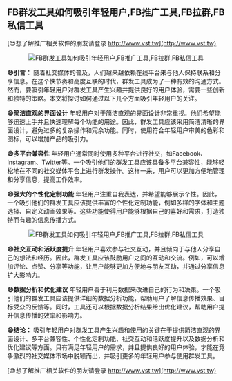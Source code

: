 ## **FB群发工具如何吸引年轻用户,FB推广工具,FB拉群,FB私信工具**

[😍想了解推广相关软件的朋友请登录 http://www.vst.tw](http://www.vst.tw)

 <center><img src="https://vst.tw/MP4/tuiguang/png/0.png" alt="FB群发工具如何吸引年轻用户,FB推广工具,FB拉群,FB私信工具"></center>

**😄引言：**
随着社交媒体的普及，人们越来越依赖在线平台来与他人保持联系和分享信息。在这个快节奏和高度互联的时代，群发工具成为了一种有效的沟通方式。然而，要吸引年轻用户对群发工具产生兴趣并提供良好的用户体验，需要一些创新和独特的策略。本文将探讨如何通过以下几个方面吸引年轻用户的关注。

**😄简洁直观的界面设计**
年轻用户对于简洁直观的界面设计非常重视。他们希望能够迅速上手并且快速理解每个功能的用途。因此，群发工具应该采用简洁清晰的界面设计，避免过多的复杂操作和冗余功能。同时，使用符合年轻用户审美的色彩和图标，可以增加产品的吸引力。

**😄多平台兼容性**
年轻用户通常同时使用多种平台进行社交，如Facebook、Instagram、Twitter等。一个吸引他们的群发工具应该具备多平台兼容性，能够轻松地在不同的社交媒体平台上进行群发操作。这样一来，用户可以更加方便地管理和分享信息，提高工作效率。

**😄强大的个性化定制功能**
年轻用户注重自我表达，并希望能够展示个性。因此，一个吸引他们的群发工具应该提供丰富的个性化定制功能，例如多样的字体和主题选择、自定义动画效果等。这些功能使得用户能够根据自己的喜好和需求，打造独特而有趣的信息传播方式。

 <center><img src="https://vst.tw/MP4/tuiguang/png/6.png" alt="FB群发工具如何吸引年轻用户,FB推广工具,FB拉群,FB私信工具"></center>

**😄社交互动和活跃度提升**
年轻用户喜欢参与社交互动，并且倾向于与他人分享自己的想法和经历。因此，群发工具应该鼓励用户之间的互动和交流。例如，可以增加评论、点赞、分享等功能，让用户能够更加方便地与朋友互动，并通过分享信息扩大影响力。

**😄数据分析和优化建议**
年轻用户善于利用数据来改进自己的行为和决策。一个吸引他们的群发工具应该提供详细的数据分析功能，帮助用户了解信息传播效果、目标受众的反馈等。同时，工具还可以根据数据分析结果给出优化建议，帮助用户提升信息传播的效率和影响力。

**😄结论：**
吸引年轻用户对群发工具产生兴趣和使用的关键在于提供简洁直观的界面设计、多平台兼容性、个性化定制功能、社交互动和活跃度提升以及数据分析和优化建议等方面。只有满足年轻用户的需求，并且提供良好的用户体验，才能在竞争激烈的社交媒体市场中脱颖而出，并吸引更多的年轻用户参与使用群发工具。

[😍想了解推广相关软件的朋友请登录 http://www.vst.tw](http://www.vst.tw)



